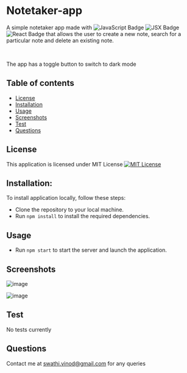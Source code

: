# Notetaker-app
A simple notetaker app made with ![JavaScript Badge](https://img.shields.io/badge/JavaScript-F7DF1E?style=for-the-badge&logo=javascript&logoColor=black)  ![JSX Badge](https://img.shields.io/badge/JSX-61DAFB?style=for-the-badge&logo=react&logoColor=white)  ![React Badge](https://img.shields.io/badge/React-61DAFB?style=for-the-badge&logo=react&logoColor=white) that allows the user to create a new note, search for a particular note and delete an existing note. 

<br>

The app has a toggle button to switch to dark mode


## Table of contents
- [License](#License)
- [Installation](#Installation)
- [Usage](#Usage)
- [Screenshots](#Screenshots)
- [Test](#Test) 
- [Questions](#Questions)

## License 
This application is licensed under MIT License
[![MIT License](https://img.shields.io/badge/License-MIT-blue.svg)](https://opensource.org/licenses/MIT)

## Installation:
To install application locally, follow these steps:

* Clone the repository to your local machine.
* Run `npm install` to install the required dependencies.


## Usage
* Run `npm start` to start the server and launch the application.

## Screenshots
![image](https://github.com/SwathiVinod19/Notetaker-app/assets/129353324/b6d4d2a9-4a1f-4025-a0df-173620b8c3f3)

![image](https://github.com/SwathiVinod19/Notetaker-app/assets/129353324/f2faee4e-3f24-49b9-a11d-b66278fe0d65)


## Test
No tests currently

## Questions
Contact me at [swathi.vinod@gmail.com](swathi.vinod@gmail.com) for any queries




